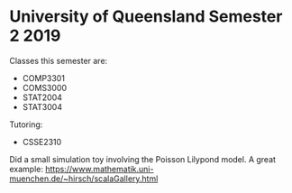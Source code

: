# University of Queensland Semester 2 2019

Classes this semester are:
* COMP3301
* COMS3000
* STAT2004
* STAT3004

Tutoring:
* CSSE2310

Did a small simulation toy involving the
Poisson Lilypond model.
A great example: https://www.mathematik.uni-muenchen.de/~hirsch/scalaGallery.html
